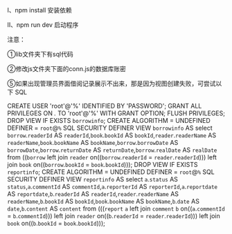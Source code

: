 Ⅰ、npm install 安装依赖

Ⅱ、npm run dev 启动程序

注意：

①lib文件夹下有sql代码

②修改js文件夹下面的conn.js的数据库账密


⑤如果出现管理员界面借阅记录展示不出来，那是因为视图创建失败，可尝试以下 SQL

CREATE USER 'root'@'%' IDENTIFIED BY 'PASSWORD';
GRANT ALL PRIVILEGES ON *.* TO 'root'@'%' WITH GRANT OPTION;
FLUSH PRIVILEGES;
DROP VIEW IF EXISTS `borrowinfo`;
CREATE ALGORITHM = UNDEFINED DEFINER = `root`@`%` SQL SECURITY DEFINER VIEW `borrowinfo` AS select `borrow`.`readerId` AS `readerId`,`book`.`bookId` AS `bookId`,`reader`.`readerName` AS `readerName`,`book`.`bookName` AS `bookName`,`borrow`.`borrowDate` AS `borrowDate`,`borrow`.`returnDate` AS `returnDate`,`borrow`.`realDate` AS `realDate` from ((`borrow` left join `reader` on((`borrow`.`readerId` = `reader`.`readerId`))) left join `book` on((`borrow`.`bookId` = `book`.`bookId`)));
DROP VIEW IF EXISTS `reportinfo`;
CREATE ALGORITHM = UNDEFINED DEFINER = `root`@`%` SQL SECURITY DEFINER VIEW `reportinfo` AS select `a`.`status` AS `status`,`a`.`commentId` AS `commentId`,`a`.`reporterId` AS `reporterId`,`a`.`reportdate` AS `reportdate`,`b`.`readerId` AS `readerId`,`reader`.`readerName` AS `readerName`,`b`.`bookId` AS `bookId`,`book`.`bookName` AS `bookName`,`b`.`date` AS `date`,`b`.`content` AS `content` from (((`report` `a` left join `comment` `b` on((`a`.`commentId` = `b`.`commentId`))) left join `reader` on((`b`.`readerId` = `reader`.`readerId`))) left join `book` on((`b`.`bookId` = `book`.`bookId`)));

